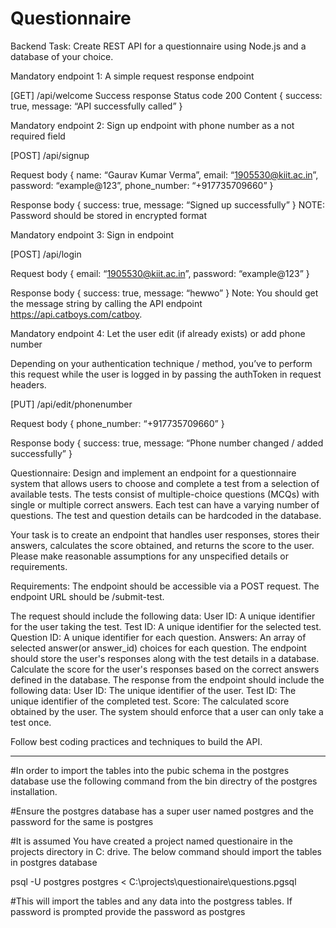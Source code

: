 # Questionnaire

Backend Task: Create REST API for a questionnaire using Node.js and a database of your choice.


Mandatory endpoint 1: A simple request response endpoint

[GET] /api/welcome
Success response
Status code 200
Content
{
	success: true,
	message: “API successfully called”
}

Mandatory endpoint 2: Sign up endpoint with phone number as a not required field

[POST] /api/signup

Request body
{
	name: “Gaurav Kumar Verma”,
	email: “1905530@kiit.ac.in”,
	password: “example@123”,
	phone_number: “+917735709660”
}

Response body
{
	success: true,
	message: “Signed up successfully”
}
NOTE: Password should be stored in encrypted format

Mandatory endpoint 3: Sign in endpoint

[POST] /api/login

Request body
{
email: “1905530@kiit.ac.in”,
password: “example@123”
}



Response body
{
success: true,
message: “hewwo”
}
Note: You should get the message string by calling the API endpoint https://api.catboys.com/catboy.


Mandatory endpoint 4: Let the user edit (if already exists) or add phone number

Depending on your authentication technique / method, you’ve to perform this request while the user is logged in by passing the authToken in request headers.

[PUT] /api/edit/phonenumber

Request body
{
phone_number: “+917735709660”
}



Response body
{
success: true,
message: “Phone number changed / added successfully”
}

Questionnaire: Design and implement an endpoint for a questionnaire system that allows users to choose and complete a test from a selection of available tests. The tests consist of multiple-choice questions (MCQs) with single or multiple correct answers. Each test can have a varying number of questions. The test and question details can be hardcoded in the database.

Your task is to create an endpoint that handles user responses, stores their answers, calculates the score obtained, and returns the score to the user. Please make reasonable assumptions for any unspecified details or requirements.

Requirements:
The endpoint should be accessible via a POST request.
The endpoint URL should be /submit-test.

The request should include the following data:
User ID: A unique identifier for the user taking the test.
Test ID: A unique identifier for the selected test.
Question ID: A unique identifier for each question.
Answers: An array of selected answer(or answer_id) choices for each question.
The endpoint should store the user's responses along with the test details in a database.
Calculate the score for the user's responses based on the correct answers defined in the database.
The response from the endpoint should include the following data:
User ID: The unique identifier of the user.
Test ID: The unique identifier of the completed test.
Score: The calculated score obtained by the user.
The system should enforce that a user can only take a test once.

Follow best coding practices and techniques to build the API.

----------------------------------------------------------------------------------

#In order to import the tables into the pubic schema in the postgres database use the following command from the bin directry of the postgres installation.

#Ensure the postgres database has a super user named postgres and the password for the same is postgres

#It is assumed You have created a project named questionaire in the projects directory in C: drive. The below command should import the tables in postgres database

psql -U postgres postgres < C:\projects\questionaire\questions.pgsql

#This will import the tables and any data into the postgress tables. If password is prompted provide the password as postgres
